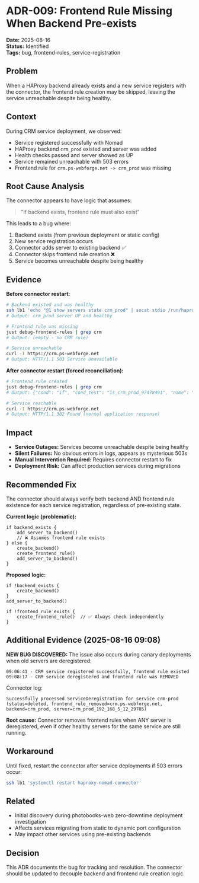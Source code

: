 # ADR-009: Frontend Rule Missing When Backend Pre-exists

**Date:** 2025-08-16  
**Status:** Identified  
**Tags:** bug, frontend-rules, service-registration

## Problem

When a HAProxy backend already exists and a new service registers with the connector, the frontend rule creation may be skipped, leaving the service unreachable despite being healthy.

## Context

During CRM service deployment, we observed:
- Service registered successfully with Nomad
- HAProxy backend `crm_prod` existed and server was added
- Health checks passed and server showed as UP
- Service remained unreachable with 503 errors
- Frontend rule for `crm.ps-webforge.net -> crm_prod` was missing

## Root Cause Analysis

The connector appears to have logic that assumes:
> "If backend exists, frontend rule must also exist"

This leads to a bug where:
1. Backend exists (from previous deployment or static config)
2. New service registration occurs
3. Connector adds server to existing backend ✅
4. Connector skips frontend rule creation ❌
5. Service becomes unreachable despite being healthy

## Evidence

**Before connector restart:**
```bash
# Backend existed and was healthy
ssh lb1 'echo "@1 show servers state crm_prod" | socat stdio /run/haproxy-master.sock'
# Output: crm_prod server UP and healthy

# Frontend rule was missing
just debug-frontend-rules | grep crm
# Output: (empty - no CRM rule)

# Service unreachable
curl -I https://crm.ps-webforge.net
# Output: HTTP/1.1 503 Service Unavailable
```

**After connector restart (forced reconciliation):**
```bash
# Frontend rule created
just debug-frontend-rules | grep crm
# Output: {"cond": "if", "cond_test": "is_crm_prod_97478491", "name": "crm_prod"}

# Service reachable
curl -I https://crm.ps-webforge.net  
# Output: HTTP/1.1 302 Found (normal application response)
```

## Impact

- **Service Outages:** Services become unreachable despite being healthy
- **Silent Failures:** No obvious errors in logs, appears as mysterious 503s
- **Manual Intervention Required:** Requires connector restart to fix
- **Deployment Risk:** Can affect production services during migrations

## Recommended Fix

The connector should always verify both backend AND frontend rule existence for each service registration, regardless of pre-existing state.

**Current logic (problematic):**
```
if backend_exists {
    add_server_to_backend()
    // ❌ Assumes frontend rule exists
} else {
    create_backend()
    create_frontend_rule() 
    add_server_to_backend()
}
```

**Proposed logic:**
```
if !backend_exists {
    create_backend()
}
add_server_to_backend()

if !frontend_rule_exists {
    create_frontend_rule()  // ✅ Always check independently
}
```

## Additional Evidence (2025-08-16 09:08)

**NEW BUG DISCOVERED:** The issue also occurs during canary deployments when old servers are deregistered:

```
09:06:41 - CRM service registered successfully, frontend rule existed  
09:08:17 - CRM service deregistered and frontend rule was REMOVED
```

Connector log:
```
Successfully processed ServiceDeregistration for service crm-prod (status=deleted, frontend_rule_removed=crm.ps-webforge.net, backend=crm_prod, server=crm_prod_192_168_5_12_29785)
```

**Root cause:** Connector removes frontend rules when ANY server is deregistered, even if other healthy servers for the same service are still running.

## Workaround

Until fixed, restart the connector after service deployments if 503 errors occur:
```bash
ssh lb1 'systemctl restart haproxy-nomad-connector'
```

## Related

- Initial discovery during photobooks-web zero-downtime deployment investigation
- Affects services migrating from static to dynamic port configuration
- May impact other services using pre-existing backends

## Decision

This ADR documents the bug for tracking and resolution. The connector should be updated to decouple backend and frontend rule creation logic.
